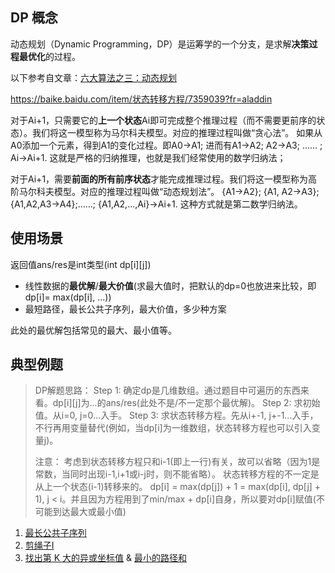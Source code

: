 ## DP 概念

动态规划（Dynamic Programming，DP）是运筹学的一个分支，是求解**决策过程最优化**的过程。

以下参考自文章：[六大算法之三：动态规划](https://blog.csdn.net/zw6161080123/article/details/80639932)

https://baike.baidu.com/item/状态转移方程/7359039?fr=aladdin

对于Ai+1，只需要它的**上一个状态**Ai即可完成整个推理过程（而不需要更前序的状态）。我们将这一模型称为马尔科夫模型。对应的推理过程叫做“贪心法”。
如果从A0添加一个元素，得到A1的变化过程。即A0->A1; 进而有A1->A2; A2->A3; …… ; Ai->Ai+1. 这就是严格的归纳推理，也就是我们经常使用的数学归纳法；

对于Ai+1，需要**前面的所有前序状态**才能完成推理过程。我们将这一模型称为高阶马尔科夫模型。对应的推理过程叫做“动态规划法”。
{A1->A2}; {A1, A2->A3}; {A1,A2,A3->A4};……; {A1,A2,...,Ai}->Ai+1. 这种方式就是第二数学归纳法。

## 使用场景

返回值ans/res是int类型(int dp[i][j])

- 线性数据的**最优解**/**最大价值**(求最大值时，把默认的dp=0也放进来比较，即dp[i]= max(dp[i], ...))
- 最短路径，最长公共子序列，最大价值，多少种方案

此处的最优解包括常见的最大、最小值等。

## 典型例题

> DP解题思路：
> Step 1: 确定dp是几维数组。通过题目中可遍历的东西来看。dp[i][j]为...的ans/res(此处不是/不一定那个最优解)。
> Step 2: 求初始值。从i=0, j=0...入手。
> Step 3: 求状态转移方程。先从i+-1, j+-1...入手，不行再用变量替代(例如，当dp[i]为一维数组，状态转移方程也可以引入变量j)。
> 
> 注意：
> 考虑到状态转移方程只和i-1(即上一行)有关，故可以省略（因为1是常数，当同时出现i-1,i+1或i-j时，则不能省略）。
> 状态转移方程的不一定是从上一个状态(i-1)转移来的。
> dp[i] = max(dp[j]) + 1 = max(dp[i], dp[j] + 1), j < i。并且因为方程用到了min/max + dp[i]自身，所以要对dp[i]赋值(不可能到达最大或最小值)


1. [最长公共子序列](./LongestCommonSubsequence.java)
2. [剪绳子I](./CuttingRope.java)
3. [找出第 K 大的异或坐标值](../daily/leetcode/KthLargestValue.java) & [最小的路径和](../daily/nowcoder/MinPathSum.java)